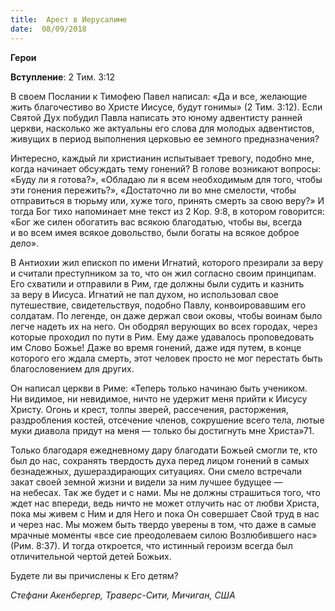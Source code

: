 ```yaml
---
title:  Арест в Иерусалиме
date:  08/09/2018
---
```


**Герои**

**Вступление**: 2 Тим. 3:12

В своем Послании к Тимофею Павел написал: «Да и все, желающие жить благочестиво во Христе Иисусе, будут гонимы» (2 Тим. 3:12). Если Святой Дух побудил Павла написать это юному адвентисту ранней церкви, насколько же актуальны его слова для молодых адвентистов, живущих в период выполнения церковью ее земного предназначения?

Интересно, каждый ли христианин испытывает тревогу, подобно мне, когда начинает обсуждать тему гонений? В голове возникают вопросы: «Буду ли я готова?», «Обладаю ли я всем необходимым для того, чтобы эти гонения пережить?», «Достаточно ли во мне смелости, чтобы отправиться в тюрьму или, хуже того, принять смерть за свою веру?» И тогда Бог тихо напоминает мне текст из 2 Кор. 9:8, в котором говорится: «Бог же силен обогатить вас всякою благодатью, чтобы вы, всегда и во всем имея всякое довольство, были богаты на всякое доброе дело».

В Антиохии жил епископ по имени Игнатий, которого презирали за веру и считали преступником за то, что он жил согласно своим принципам. Его схватили и отправили в Рим, где должны были судить и казнить за веру в Иисуса. Игнатий не пал духом, но использовал свое путешествие, свидетельствуя, подобно Павлу, конвоировавшим его солдатам. По легенде, он даже держал свои оковы, чтобы воинам было легче надеть их на него. Он ободрял верующих во всех городах, через которые проходил по пути в Рим. Ему даже удавалось проповедовать им Слово Божье! Даже во время гонений, даже идя путем, в конце которого его ждала смерть, этот человек просто не мог перестать быть благословением для других.

Он написал церкви в Риме: «Теперь только начинаю быть учеником. Ни видимое, ни невидимое, ничто не удержит меня прийти к Иисусу Христу. Огонь и крест, толпы зверей, рассечения, расторжения, раздробления костей, отсечение членов, сокрушение всего тела, лютые муки диавола придут на меня — только бы достигнуть мне Христа»71.

Только благодаря ежедневному дару благодати Божьей смогли те, кто был до нас, сохранять твердость духа перед лицом гонений в самых безнадежных, душераздирающих ситуациях. Они смело встречали закат своей земной жизни и видели за ним лучшее будущее — на небесах. Так же будет и с нами. Мы не должны страшиться того, что ждет нас впереди, ведь ничто не может отлучить нас от любви Христа, пока мы живем с Ним и для Него и пока Он совершает Свой труд в нас и через нас. Мы можем быть твердо уверены в том, что даже в самые мрачные моменты «все сие преодолеваем силою Возлюбившего нас» (Рим. 8:37). И тогда откроется, что истинный героизм всегда был отличительной чертой детей Божьих.

Будете ли вы причислены к Его детям?

_Стефани Акенбергер, Траверс-Сити, Мичиган, США_